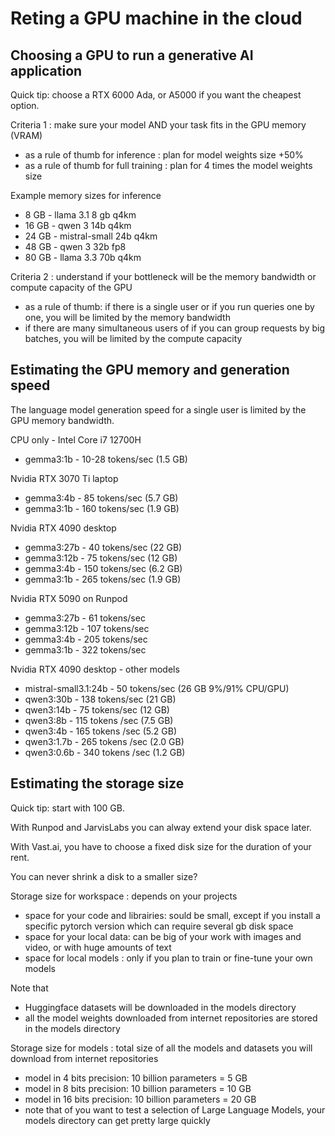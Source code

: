 # Reting a GPU machine in the cloud

## Choosing a GPU to run a generative AI application 

Quick tip: choose a RTX 6000 Ada, or A5000 if you want the cheapest option.

Criteria 1 : make sure your model AND your task fits in the GPU memory (VRAM) 
- as a rule of thumb for inference : plan for model weights size +50%
- as a rule of thumb for full training : plan for 4 times the model weights size

Example memory sizes for inference 
- 8 GB - llama 3.1 8 gb q4km
- 16 GB - qwen 3 14b q4km
- 24 GB - mistral-small 24b q4km
- 48 GB - qwen 3 32b fp8
- 80 GB - llama 3.3 70b q4km

Criteria 2 : understand if your bottleneck will be the memory bandwidth or compute capacity of the GPU
- as a rule of thumb: if there is a single user or if you run queries one by one, you will be limited by the memory bandwidth 
- if there are many simultaneous users of if you can group requests by big batches, you will be limited by the compute capacity 

## Estimating the GPU memory and generation speed

The language model generation speed for a single user is limited by the GPU memory bandwidth.

CPU only - Intel Core i7 12700H
- gemma3:1b - 10-28 tokens/sec (1.5 GB)

Nvidia RTX 3070 Ti laptop
- gemma3:4b - 85 tokens/sec (5.7 GB)
- gemma3:1b - 160 tokens/sec (1.9 GB)

Nvidia RTX 4090 desktop
- gemma3:27b - 40 tokens/sec (22 GB)
- gemma3:12b - 75 tokens/sec (12 GB)
- gemma3:4b - 150 tokens/sec (6.2 GB)
- gemma3:1b - 265 tokens/sec (1.9 GB)

Nvidia RTX 5090 on Runpod
- gemma3:27b - 61 tokens/sec
- gemma3:12b - 107 tokens/sec
- gemma3:4b - 205 tokens/sec
- gemma3:1b - 322 tokens/sec

Nvidia RTX 4090 desktop - other models
- mistral-small3.1:24b - 50 tokens/sec (26 GB 9%/91% CPU/GPU)
- qwen3:30b - 138 tokens/sec (21 GB)
- qwen3:14b - 75 tokens/sec (12 GB)
- qwen3:8b - 115 tokens /sec (7.5 GB)
- qwen3:4b - 165 tokens /sec (5.2 GB)
- qwen3:1.7b - 265 tokens /sec (2.0 GB)
- qwen3:0.6b - 340 tokens /sec (1.2 GB)

## Estimating the storage size

Quick tip: start with 100 GB.

With Runpod and JarvisLabs you can alway extend your disk space later.

With Vast.ai, you have to choose a fixed disk size for the duration of your rent.

You can never shrink a disk to a smaller size?

Storage size for workspace : depends on your projects 
- space for your code and librairies: sould be small, except if you install a specific pytorch version which can require several gb disk space
- space for your local data: can be big of your work with images and video, or with huge amounts of text 
- space for local models : only if you plan to train or fine-tune your own models

Note that
- Huggingface datasets will be downloaded in the models directory
- all the model weights downloaded from internet repositories are stored in the models directory 

Storage size for models : total size of all the models and datasets you will download from internet repositories 
- model in 4 bits precision: 10 billion parameters = 5 GB
- model in 8 bits precision: 10 billion parameters = 10 GB
- model in 16 bits precision: 10 billion parameters = 20 GB
- note that of you want to test a selection of Large Language Models, your models directory can get pretty large quickly 